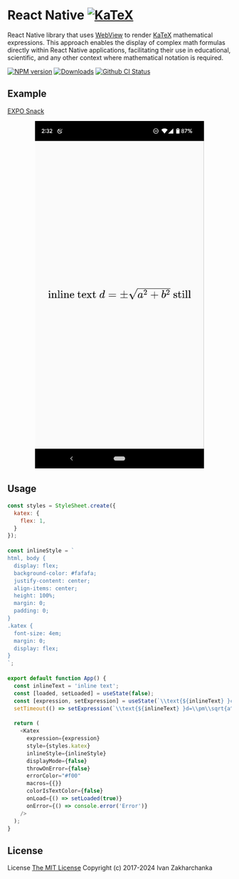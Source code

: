# React Native [<img src="https://katex.org/img/katex-logo-black.svg" width="130" alt="KaTeX">](https://katex.org/)

React Native library that uses [WebView](https://github.com/react-native-community/react-native-webview) to render [KaTeX](https://github.com/Khan/KaTeX) mathematical expressions.
This approach enables the display of complex math formulas directly within React Native applications, facilitating their use in educational, scientific, and any other context where mathematical notation is required.

[![NPM version][npm-image]][npm-url]
[![Downloads][downloads-image]][npm-url]
[![Github CI Status][github-image]][github-url]

## Example

[EXPO Snack][expo-url]

<p align="center">
  <img src="screenshot.jpg" width="380" alt="React Native KaTeX">
</p>

## Usage
```javascript
const styles = StyleSheet.create({
  katex: {
    flex: 1,
  }
});

const inlineStyle = `
html, body {
  display: flex;
  background-color: #fafafa;
  justify-content: center;
  align-items: center;
  height: 100%;
  margin: 0;
  padding: 0;
}
.katex {
  font-size: 4em;
  margin: 0;
  display: flex;
}
`;

export default function App() {
  const inlineText = 'inline text';
  const [loaded, setLoaded] = useState(false);
  const [expression, setExpression] = useState(`\\text{${inlineText} }c=\\pm\\sqrt{a^2 + b^2}`);
  setTimeout(() => setExpression(`\\text{${inlineText} }d=\\pm\\sqrt{a^2 + b^2}\\text{ still}`), 2000);

  return (
    <Katex
      expression={expression}
      style={styles.katex}
      inlineStyle={inlineStyle}
      displayMode={false}
      throwOnError={false}
      errorColor="#f00"
      macros={{}}
      colorIsTextColor={false}
      onLoad={() => setLoaded(true)}
      onError={() => console.error('Error')}
    />
  );
}
```


## License
License [The MIT License](http://opensource.org/licenses/MIT)
Copyright (c) 2017-2024 Ivan Zakharchanka

[downloads-image]: https://img.shields.io/npm/dm/react-native-katex.svg
[npm-url]: https://www.npmjs.com/package/react-native-katex
[npm-image]: https://img.shields.io/npm/v/react-native-katex.svg

[github-url]: https://github.com/3axap4eHko/react-native-katex/actions/workflows/build.yml
[github-image]: https://github.com/3axap4eHko/react-native-katex/actions/workflows/build.yml/badge.svg

[expo-image]: https://raw.githubusercontent.com/3axap4eHko/react-native-katex/master/screenshot.png
[expo-url]: https://snack.expo.io/@3axap4ehko/react-native-katex
